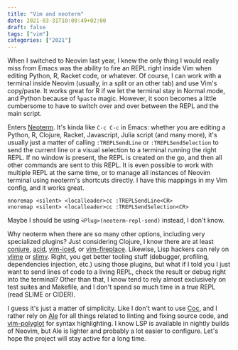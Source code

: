 ```yaml
---
title: "Vim and neoterm"
date: 2021-03-31T10:09:49+02:00
draft: false
tags: ["vim"]
categories: ["2021"]
---
```


When I switched to Neovim last year, I knew the only thing I would really miss from Emacs was the ability to fire an REPL right inside Vim when editing Python, R, Racket code, or whatever. Of course, I can work with a terminal inside Neovim (usually, in a split or an other tab) and use Vim's copy/paste. It works great for R if we let the terminal stay in Normal mode, and Python because of ̀`%paste` magic. However, it soon becomes a little cumbersome to have to switch over and over between the REPL and the main script.

Enters [Neoterm](https://github.com/kassio/neoterm). It's kinda like `C-c C-c` in Emacs: whether you are editing a Python, R, Clojure, Racket, Javascript, Julia script (and many more), it's usually just a matter of calling `:TREPLSendLine` or `:TREPLSendSelection` to send the current line or a visual selection to a terminal running the right REPL. If no window is present, the REPL is created on the go, and then all other commands are sent to this REPL. It is even possible to work with multiple REPL at the same time, or to manage all instances of Neovim terminal using neoterm's shortcuts directly. I have this mappings in my Vim config, and it works great.

```vim
nnoremap <silent> <localleader>cc :TREPLSendLine<CR>
vnoremap <silent> <localleader>cc :TREPLSendSelection<CR>
```

Maybe I should be using ̀`<Plug>(neoterm-repl-send)` instead, I don't know.

Why neoterm when there are so many other options, including very specialized plugins? Just considering Clojure, I know there are at least [conjure](https://github.com/Olical/conjure), [acid](https://github.com/clojure-vim/acid.nvim), [vim-iced](https://github.com/liquidz/vim-iced), or [vim-fireplace](https://github.com/tpope/vim-fireplace). Likewise, Lisp hackers can rely on [vlime](https://github.com/vlime/vlime) or [slimv](https://github.com/kovisoft/slimv). Right, you get better tooling stuff (debugger, profiling, dependencies injection, etc.) using those plugins, but what if I told you I just want to send lines of code to a living REPL, check the result or debug right into the terminal? Other than that, I know tend to rely almost exclusively on test suites and Makefile, and I don't spend so much time in a true REPL (read SLIME or CIDER).

I guess it's just a matter of simplicity. Like I don't want to use [Coc](https://github.com/neoclide/coc.nvim), and I rather rely on [Ale](https://github.com/dense-analysis/ale) for all things related to linting and fixing source code, and [vim-polyglot](https://github.com/sheerun/vim-polyglot) for syntax highlighting. I know LSP is available in nightly builds of Neovim, but Ale is lighter and probably a lot easier to configure. Let's hope the project will stay active for a long time.
